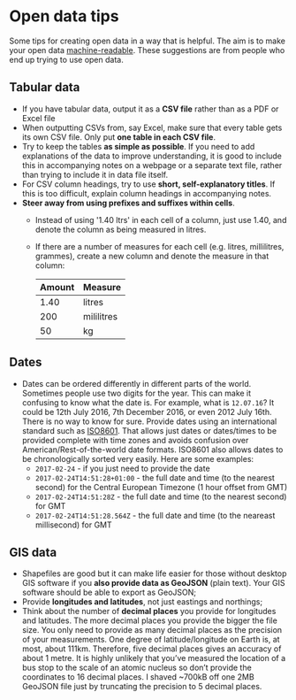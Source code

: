 # Open data tips
Some tips for creating open data in a way that is helpful. The aim is to make your open data [machine-readable](http://opendatahandbook.org/glossary/en/terms/machine-readable/). These suggestions are from people who end up trying to use open data.

## Tabular data
* If you have tabular data, output it as a **CSV file** rather than as a PDF or Excel file
* When outputting CSVs from, say Excel, make sure that every table gets its own CSV file. Only put **one table in each CSV file**.
* Try to keep the tables **as simple as possible**. If you need to add explanations of the data to improve understanding, it is good to include this in accompanying notes on a webpage or a separate text file, rather than trying to include it in data file itself.
* For CSV column headings, try to use **short, self-explanatory titles**. If this is too difficult, explain column headings in accompanying notes.
* **Steer away from using prefixes and suffixes within cells**.
  * Instead of using '1.40 ltrs' in each cell of a column, just use 1.40, and denote the column as being measured in litres.
  * If there are a number of measures for each cell (e.g. litres, millilitres, grammes), create a new column and denote the measure in that column:
  
    | Amount | Measure    |
    |--------|------------|
    | 1.40   | litres     |
    | 200    | mililitres |
    | 50     | kg         |

## Dates
* Dates can be ordered differently in different parts of the world. Sometimes people use two digits for the year. This can make it confusing to know what the date is. For example, what is `12.07.16`? It could be 12th July 2016, 7th December 2016, or even 2012 July 16th. There is no way to know for sure. Provide dates using an international standard such as [ISO8601](https://en.wikipedia.org/wiki/ISO_8601). That allows just dates or dates/times to be provided complete with time zones and avoids confusion over American/Rest-of-the-world date formats. ISO8601 also allows dates to be chronologically sorted very easily. Here are some examples:
   * `2017-02-24` - if you just need to provide the date
   * `2017-02-24T14:51:28+01:00` - the full date and time (to the nearest second) for the Central European Timezone (1 hour offset from GMT)
   * `2017-02-24T14:51:28Z` - the full date and time (to the nearest second) for GMT
   * `2017-02-24T14:51:28.564Z` - the full date and time (to the neareast millisecond) for GMT


## GIS data
* Shapefiles are good but it can make life easier for those without desktop GIS software if you **also provide data as GeoJSON** (plain text). Your GIS software should be able to export as GeoJSON;
* Provide **longitudes and latitudes**, not just eastings and northings;
* Think about the number of **decimal places** you provide for longitudes and latitudes. The more decimal places you provide the bigger the file size. You only need to provide as many decimal places as the precision of your measurements. One degree of latitude/longitude on Earth is, at most, about 111km. Therefore, five decimal places gives an accuracy of about 1 metre. It is highly unlikely that you’ve measured the location of a bus stop to the scale of an atomic nucleus so don’t provide the coordinates to 16 decimal places. I shaved ~700kB off one 2MB GeoJSON file just by truncating the precision to 5 decimal places.
